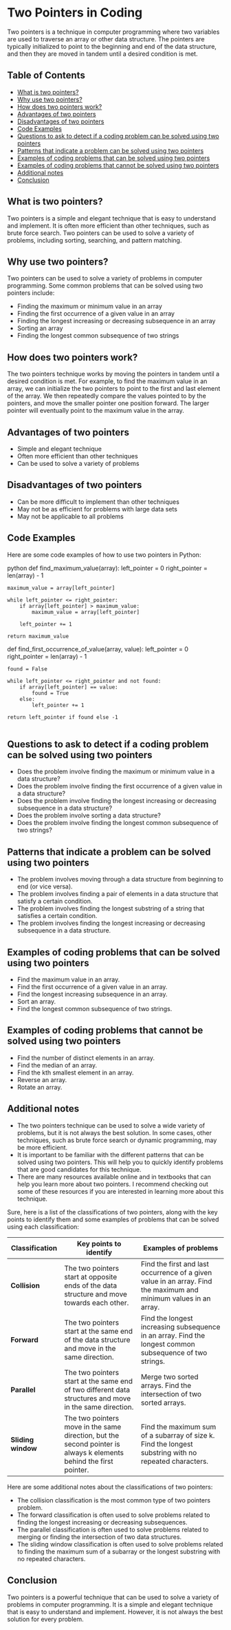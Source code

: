 # Two Pointers in Coding

Two pointers is a technique in computer programming where two variables are used to traverse an array or other data structure. The pointers are typically initialized to point to the beginning and end of the data structure, and then they are moved in tandem until a desired condition is met.

## Table of Contents
- [What is two pointers?](#what-is-two-pointers)
- [Why use two pointers?](#why-use-two-pointers)
- [How does two pointers work?](#how-does-two-pointers-work)
- [Advantages of two pointers](#advantages-of-two-pointers)
- [Disadvantages of two pointers](#disadvantages-of-two-pointers)
- [Code Examples](#code-examples)
- [Questions to ask to detect if a coding problem can be solved using two pointers](#questions-to-ask-to-detect-if-a-coding-problem-can-be-solved-using-two-pointers)
- [Patterns that indicate a problem can be solved using two pointers](#patterns-that-indicate-a-problem-can-be-solved-using-two-pointers)
- [Examples of coding problems that can be solved using two pointers](#examples-of-coding-problems-that-can-be-solved-using-two-pointers)
- [Examples of coding problems that cannot be solved using two pointers](#examples-of-coding-problems-that-cannot-be-solved-using-two-pointers)
- [Additional notes](#additional-notes)
- [Conclusion](#conclusion)


## What is two pointers?

Two pointers is a simple and elegant technique that is easy to understand and implement. It is often more efficient than other techniques, such as brute force search. Two pointers can be used to solve a variety of problems, including sorting, searching, and pattern matching.

## Why use two pointers?

Two pointers can be used to solve a variety of problems in computer programming. Some common problems that can be solved using two pointers include:

* Finding the maximum or minimum value in an array
* Finding the first occurrence of a given value in an array
* Finding the longest increasing or decreasing subsequence in an array
* Sorting an array
* Finding the longest common subsequence of two strings

## How does two pointers work?

The two pointers technique works by moving the pointers in tandem until a desired condition is met. For example, to find the maximum value in an array, we can initialize the two pointers to point to the first and last element of the array. We then repeatedly compare the values pointed to by the pointers, and move the smaller pointer one position forward. The larger pointer will eventually point to the maximum value in the array.

## Advantages of two pointers

* Simple and elegant technique
* Often more efficient than other techniques
* Can be used to solve a variety of problems

## Disadvantages of two pointers

* Can be more difficult to implement than other techniques
* May not be as efficient for problems with large data sets
* May not be applicable to all problems


## Code Examples

Here are some code examples of how to use two pointers in Python:

python
def find_maximum_value(array):
    left_pointer = 0
    right_pointer = len(array) - 1

    maximum_value = array[left_pointer]

    while left_pointer <= right_pointer:
        if array[left_pointer] > maximum_value:
            maximum_value = array[left_pointer]

        left_pointer += 1

    return maximum_value


def find_first_occurrence_of_value(array, value):
    left_pointer = 0
    right_pointer = len(array) - 1

    found = False

    while left_pointer <= right_pointer and not found:
        if array[left_pointer] == value:
            found = True
        else:
            left_pointer += 1

    return left_pointer if found else -1
```
```

## Questions to ask to detect if a coding problem can be solved using two pointers

* Does the problem involve finding the maximum or minimum value in a data structure?
* Does the problem involve finding the first occurrence of a given value in a data structure?
* Does the problem involve finding the longest increasing or decreasing subsequence in a data structure?
* Does the problem involve sorting a data structure?
* Does the problem involve finding the longest common subsequence of two strings?

## Patterns that indicate a problem can be solved using two pointers

* The problem involves moving through a data structure from beginning to end (or vice versa).
* The problem involves finding a pair of elements in a data structure that satisfy a certain condition.
* The problem involves finding the longest substring of a string that satisfies a certain condition.
* The problem involves finding the longest increasing or decreasing subsequence in a data structure.

## Examples of coding problems that can be solved using two pointers

* Find the maximum value in an array.
* Find the first occurrence of a given value in an array.
* Find the longest increasing subsequence in an array.
* Sort an array.
* Find the longest common subsequence of two strings.

## Examples of coding problems that **cannot** be solved using two pointers

* Find the number of distinct elements in an array.
* Find the median of an array.
* Find the kth smallest element in an array.
* Reverse an array.
* Rotate an array.

## Additional notes

* The two pointers technique can be used to solve a wide variety of problems, but it is not always the best solution. In some cases, other techniques, such as brute force search or dynamic programming, may be more efficient.
* It is important to be familiar with the different patterns that can be solved using two pointers. This will help you to quickly identify problems that are good candidates for this technique.
* There are many resources available online and in textbooks that can help you learn more about two pointers. I recommend checking out some of these resources if you are interested in learning more about this technique.


Sure, here is a list of the classifications of two pointers, along with the key points to identify them and some examples of problems that can be solved using each classification:


**Classification** | **Key points to identify** | **Examples of problems**
---|---|---|
**Collision** | The two pointers start at opposite ends of the data structure and move towards each other. | Find the first and last occurrence of a given value in an array. Find the maximum and minimum values in an array.
**Forward** | The two pointers start at the same end of the data structure and move in the same direction. | Find the longest increasing subsequence in an array. Find the longest common subsequence of two strings.
**Parallel** | The two pointers start at the same end of two different data structures and move in the same direction. | Merge two sorted arrays. Find the intersection of two sorted arrays.
**Sliding window** | The two pointers move in the same direction, but the second pointer is always k elements behind the first pointer. | Find the maximum sum of a subarray of size k. Find the longest substring with no repeated characters.


Here are some additional notes about the classifications of two pointers:


* The collision classification is the most common type of two pointers problem.
* The forward classification is often used to solve problems related to finding the longest increasing or decreasing subsequences.
* The parallel classification is often used to solve problems related to merging or finding the intersection of two data structures.
* The sliding window classification is often used to solve problems related to finding the maximum sum of a subarray or the longest substring with no repeated characters.

## Conclusion

Two pointers is a powerful technique that can be used to solve a variety of problems in computer programming. It is a simple and elegant technique that is easy to understand and implement. However, it is not always the best solution for every problem.